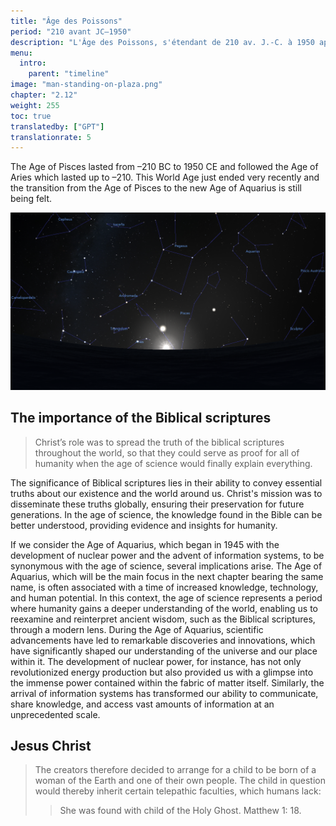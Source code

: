 ```yaml
---
title: "Âge des Poissons"
period: "210 avant JC—1950"
description: "L'Âge des Poissons, s'étendant de 210 av. J.-C. à 1950 ap. J.-C., a succédé à l'Âge du Bélier et est récemment passé à l'Âge du Verseau. Cette ère est caractérisée par des événements bibliques significatifs, notamment le rôle du Christ, dont la mission était de répandre la vérité des Écritures bibliques dans le monde entier, servant de fondement à la compréhension de l'humanité dans l'ère scientifique à venir. L'Âge du Verseau, qui a commencé en 1945 avec le développement de l'énergie nucléaire et des systèmes d'information, symbolise une époque de connaissances accrues et de progrès technologiques, permettant à l'humanité de réinterpréter la sagesse ancienne à travers un prisme moderne. De plus, l'Âge des Poissons a inclus la naissance d'un enfant significatif, né d'une mère humaine et d'un extraterrestre, héritant d'aptitudes télépathiques uniques, comme dépeint dans l'histoire biblique de la naissance de Jésus-Christ."
menu:
  intro:
    parent: "timeline"
image: "man-standing-on-plaza.png"
chapter: "2.12"
weight: 255
toc: true
translatedby: ["GPT"]
translationrate: 5
---
```


The Age of Pisces lasted from –210 BC to 1950 CE and followed the Age of Aries which lasted up to –210. This World Age just ended very recently and the transition from the Age of Pisces to the new Age of Aquarius is still being felt.

![Image](images/equinox_bc210.png "Vernal equinox in 210 BC")

## The importance of the Biblical scriptures

> Christ’s role was to spread the truth of the biblical scriptures throughout the world, so that they could serve as proof for all of humanity when the age of science would finally explain everything.

The significance of Biblical scriptures lies in their ability to convey essential truths about our existence and the world around us. Christ's mission was to disseminate these truths globally, ensuring their preservation for future generations. In the age of science, the knowledge found in the Bible can be better understood, providing evidence and insights for humanity.

If we consider the Age of Aquarius, which began in 1945 with the development of nuclear power and the advent of information systems, to be synonymous with the age of science, several implications arise. The Age of Aquarius, which will be the main focus in the next chapter bearing the same name, is often associated with a time of increased knowledge, technology, and human potential. In this context, the age of science represents a period where humanity gains a deeper understanding of the world, enabling us to reexamine and reinterpret ancient wisdom, such as the Biblical scriptures, through a modern lens. During the Age of Aquarius, scientific advancements have led to remarkable discoveries and innovations, which have significantly shaped our understanding of the universe and our place within it. The development of nuclear power, for instance, has not only revolutionized energy production but also provided us with a glimpse into the immense power contained within the fabric of matter itself. Similarly, the arrival of information systems has transformed our ability to communicate, share knowledge, and access vast amounts of information at an unprecedented scale.

## Jesus Christ

> The creators therefore decided to arrange for a child to be born of a woman of the Earth and one of their own people. The child in question would thereby inherit certain telepathic faculties, which humans lack:
>
>> She was found with child of the Holy Ghost. Matthew 1: 18.
